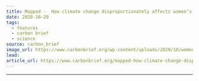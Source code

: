 ```yaml
---
title: Mapped -  How climate change disproportionately affects women’s health
date: 2020-10-29
tags: 
  - features
  - carbon brief
  - science
source: carbon_brief
image_url: https://www.carbonbrief.org/wp-content/uploads/2020/10/women-children-flooding-JD0KR5-583x372.jpg
lead: 
article_url: https://www.carbonbrief.org/mapped-how-climate-change-disproportionately-affects-womens-health
---
```


---
